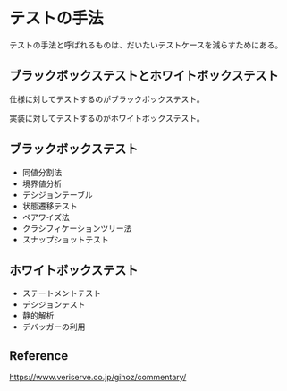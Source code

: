# テストの手法

テストの手法と呼ばれるものは、だいたいテストケースを減らすためにある。

## ブラックボックステストとホワイトボックステスト

仕様に対してテストするのがブラックボックステスト。

実装に対してテストするのがホワイトボックステスト。

## ブラックボックステスト

- 同値分割法
- 境界値分析
- デシジョンテーブル
- 状態遷移テスト
- ペアワイズ法
- クラシフィケーションツリー法
- スナップショットテスト

## ホワイトボックステスト

- ステートメントテスト
- デシジョンテスト
- 静的解析
- デバッガーの利用

## Reference

https://www.veriserve.co.jp/gihoz/commentary/
